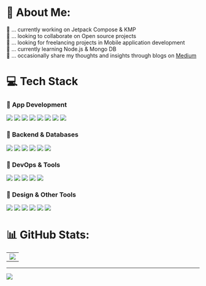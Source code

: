 # 💫 About Me:
🔭 ... currently working on Jetpack Compose & KMP<br>
👯 ... looking to collaborate on Open source projects<br>
🤝 ... looking for freelancing projects in Mobile application development<br>
🌱 ... currently learning Node.js & Mongo DB<br>
📝 ... occasionally share my thoughts and insights through blogs on [Medium](https://medium.com/@thulcgeniuS)

# 💻 Tech Stack

### 📱 **App Development**
<div align="left"> 
  <img src="https://img.shields.io/badge/Android-3DDC84.svg?style=for-the-badge&logo=android&logoColor=white"/>
  <img src="https://img.shields.io/badge/Jetpack%20Compose-%2300C853.svg?style=for-the-badge&logo=Jetpack%20Compose&logoColor=white"/> 
  <img src="https://img.shields.io/badge/XML-FF6600.svg?style=for-the-badge&logo=xml&logoColor=white"/>
  <img src="https://img.shields.io/badge/kotlin-%237F52FF.svg?style=for-the-badge&logo=kotlin&logoColor=white"/>
  <img src="https://img.shields.io/badge/java-%23ED8B00.svg?style=for-the-badge&logo=openjdk&logoColor=white"/> 
  <img src="https://img.shields.io/badge/Kotlin%20Multiplatform-7F52FF.svg?style=for-the-badge&logo=Kotlin&logoColor=white"/>
  <img src="https://img.shields.io/badge/Flutter-%2302569B.svg?style=for-the-badge&logo=Flutter&logoColor=white"/> 
  <img src="https://img.shields.io/badge/dart-%230175C2.svg?style=for-the-badge&logo=dart&logoColor=white"/> 
  
</div>

### 🔗 **Backend & Databases**
<div align="left"> 
  <img src="https://img.shields.io/badge/firebase-%23039BE5.svg?style=for-the-badge&logo=firebase"/>
  <img src="https://img.shields.io/badge/node.js-6DA55F?style=for-the-badge&logo=node.js&logoColor=white"/> 
  <img src="https://img.shields.io/badge/express.js-%23404d59.svg?style=for-the-badge&logo=express&logoColor=%2361DAFB"/> 
  <img src="https://img.shields.io/badge/MongoDB-%234ea94b.svg?style=for-the-badge&logo=mongodb&logoColor=white"/>
  <img src="https://img.shields.io/badge/sqlite-%2307405e.svg?style=for-the-badge&logo=sqlite&logoColor=white"/> 
  <img src="https://img.shields.io/badge/java-%23ED8B00.svg?style=for-the-badge&logo=openjdk&logoColor=white"/> 
</div>

### 🔧 **DevOps & Tools**
<div align="left"> 
  <img src="https://img.shields.io/badge/firebase-%23039BE5.svg?style=for-the-badge&logo=firebase"/> 
  <img src="https://img.shields.io/badge/jenkins-%232C5263.svg?style=for-the-badge&logo=jenkins&logoColor=white"/> 
  <img src="https://img.shields.io/badge/nginx-%23009639.svg?style=for-the-badge&logo=nginx&logoColor=white"/>
  <img src="https://img.shields.io/badge/Gradle-02303A.svg?style=for-the-badge&logo=Gradle&logoColor=white"/>
  <img src="https://img.shields.io/badge/CMake-%23008FBA.svg?style=for-the-badge&logo=cmake&logoColor=white"/> 
</div>

### 🎨 **Design & Other Tools**
<div align="left">
  <img src="https://img.shields.io/badge/adobe%20photoshop-%2331A8FF.svg?style=for-the-badge&logo=adobe%20photoshop&logoColor=white"/> 
  <img src="https://img.shields.io/badge/figma-%23F24E1E.svg?style=for-the-badge&logo=figma&logoColor=white"/> 
  <img src="https://img.shields.io/badge/Canva-%2300C4CC.svg?style=for-the-badge&logo=Canva&logoColor=white"/> 
  <img src="https://img.shields.io/badge/git-%23F05033.svg?style=for-the-badge&logo=git&logoColor=white"/>
  <img src="https://img.shields.io/badge/github-%23121011.svg?style=for-the-badge&logo=github&logoColor=white"/> 
  <img src="https://img.shields.io/badge/bitbucket-%230047B3.svg?style=for-the-badge&logo=bitbucket&logoColor=white"/>
</div>

# 📊 GitHub Stats:
<table>
  <tr>
    <td>
      <img src="https://github-readme-streak-stats.herokuapp.com/?user=itsgeniuS&theme=dark&hide_border=false" />
    </td>
  </tr>
</table>

---
[![](https://visitcount.itsvg.in/api?id=itsgeniuS&icon=0&color=0)](https://visitcount.itsvg.in)

<!-- Proudly created with GPRM ( https://gprm.itsvg.in ) -->
